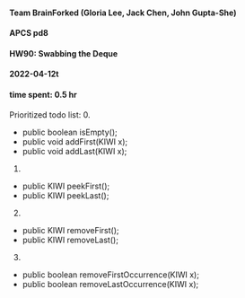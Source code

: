 #### Team BrainForked (Gloria Lee, Jack Chen, John Gupta-She)
#### APCS pd8
####  HW90: Swabbing the Deque
#### 2022-04-12t
####  time spent: 0.5  hr

Prioritized todo list:
0. 
* public boolean isEmpty();
* public void addFirst(KIWI x);
* public void addLast(KIWI x); 

1.
* public KIWI peekFirst();
* public KIWI peekLast();

2.
* public KIWI removeFirst();
* public KIWI removeLast();

3.
* public boolean removeFirstOccurrence(KIWI x);
* public boolean removeLastOccurrence(KIWI x);


